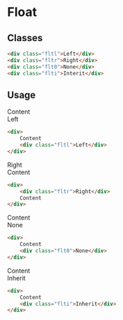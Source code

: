 # Float

## Classes
```html
<div class="fltl">Left</div>
<div class="fltr">Right</div>
<div class="flt0">None</div>
<div class="flti">Interit</div>
```

## Usage

<div>
    Content
    <div class="fltl">Left</div>
</div>

```html
<div>
    Content
    <div class="fltl">Left</div>
</div>
```

<div>
    <div class="fltr">Right</div>
    Content
</div>

```html
<div>
    <div class="fltr">Right</div>
    Content
</div>
```

<div>
    Content
    <div class="flt0">None</div>
</div>

```html
<div>
    Content
    <div class="flt0">None</div>
</div>
```

<div>
    Content
    <div class="flti">Inherit</div>
</div>

```html
<div>
    Content
    <div class="flti">Inherit</div>
</div>
```
